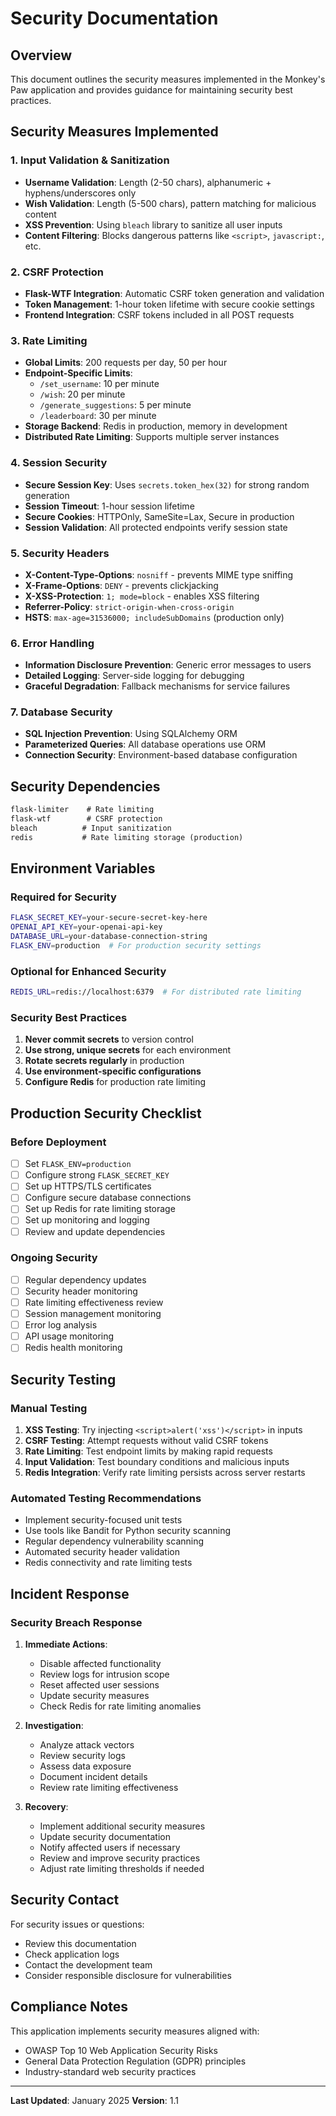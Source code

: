 # Security Documentation

## Overview
This document outlines the security measures implemented in the Monkey's Paw application and provides guidance for maintaining security best practices.

## Security Measures Implemented

### 1. Input Validation & Sanitization
- **Username Validation**: Length (2-50 chars), alphanumeric + hyphens/underscores only
- **Wish Validation**: Length (5-500 chars), pattern matching for malicious content
- **XSS Prevention**: Using `bleach` library to sanitize all user inputs
- **Content Filtering**: Blocks dangerous patterns like `<script>`, `javascript:`, etc.

### 2. CSRF Protection
- **Flask-WTF Integration**: Automatic CSRF token generation and validation
- **Token Management**: 1-hour token lifetime with secure cookie settings
- **Frontend Integration**: CSRF tokens included in all POST requests

### 3. Rate Limiting
- **Global Limits**: 200 requests per day, 50 per hour
- **Endpoint-Specific Limits**:
  - `/set_username`: 10 per minute
  - `/wish`: 20 per minute
  - `/generate_suggestions`: 5 per minute
  - `/leaderboard`: 30 per minute
- **Storage Backend**: Redis in production, memory in development
- **Distributed Rate Limiting**: Supports multiple server instances

### 4. Session Security
- **Secure Session Key**: Uses `secrets.token_hex(32)` for strong random generation
- **Session Timeout**: 1-hour session lifetime
- **Secure Cookies**: HTTPOnly, SameSite=Lax, Secure in production
- **Session Validation**: All protected endpoints verify session state

### 5. Security Headers
- **X-Content-Type-Options**: `nosniff` - prevents MIME type sniffing
- **X-Frame-Options**: `DENY` - prevents clickjacking
- **X-XSS-Protection**: `1; mode=block` - enables XSS filtering
- **Referrer-Policy**: `strict-origin-when-cross-origin`
- **HSTS**: `max-age=31536000; includeSubDomains` (production only)

### 6. Error Handling
- **Information Disclosure Prevention**: Generic error messages to users
- **Detailed Logging**: Server-side logging for debugging
- **Graceful Degradation**: Fallback mechanisms for service failures

### 7. Database Security
- **SQL Injection Prevention**: Using SQLAlchemy ORM
- **Parameterized Queries**: All database operations use ORM
- **Connection Security**: Environment-based database configuration

## Security Dependencies

```txt
flask-limiter    # Rate limiting
flask-wtf        # CSRF protection
bleach          # Input sanitization
redis           # Rate limiting storage (production)
```

## Environment Variables

### Required for Security
```bash
FLASK_SECRET_KEY=your-secure-secret-key-here
OPENAI_API_KEY=your-openai-api-key
DATABASE_URL=your-database-connection-string
FLASK_ENV=production  # For production security settings
```

### Optional for Enhanced Security
```bash
REDIS_URL=redis://localhost:6379  # For distributed rate limiting
```

### Security Best Practices
1. **Never commit secrets** to version control
2. **Use strong, unique secrets** for each environment
3. **Rotate secrets regularly** in production
4. **Use environment-specific configurations**
5. **Configure Redis** for production rate limiting

## Production Security Checklist

### Before Deployment
- [ ] Set `FLASK_ENV=production`
- [ ] Configure strong `FLASK_SECRET_KEY`
- [ ] Set up HTTPS/TLS certificates
- [ ] Configure secure database connections
- [ ] Set up Redis for rate limiting storage
- [ ] Set up monitoring and logging
- [ ] Review and update dependencies

### Ongoing Security
- [ ] Regular dependency updates
- [ ] Security header monitoring
- [ ] Rate limiting effectiveness review
- [ ] Session management monitoring
- [ ] Error log analysis
- [ ] API usage monitoring
- [ ] Redis health monitoring

## Security Testing

### Manual Testing
1. **XSS Testing**: Try injecting `<script>alert('xss')</script>` in inputs
2. **CSRF Testing**: Attempt requests without valid CSRF tokens
3. **Rate Limiting**: Test endpoint limits by making rapid requests
4. **Input Validation**: Test boundary conditions and malicious inputs
5. **Redis Integration**: Verify rate limiting persists across server restarts

### Automated Testing Recommendations
- Implement security-focused unit tests
- Use tools like Bandit for Python security scanning
- Regular dependency vulnerability scanning
- Automated security header validation
- Redis connectivity and rate limiting tests

## Incident Response

### Security Breach Response
1. **Immediate Actions**:
   - Disable affected functionality
   - Review logs for intrusion scope
   - Reset affected user sessions
   - Update security measures
   - Check Redis for rate limiting anomalies

2. **Investigation**:
   - Analyze attack vectors
   - Review security logs
   - Assess data exposure
   - Document incident details
   - Review rate limiting effectiveness

3. **Recovery**:
   - Implement additional security measures
   - Update security documentation
   - Notify affected users if necessary
   - Review and improve security practices
   - Adjust rate limiting thresholds if needed

## Security Contact

For security issues or questions:
- Review this documentation
- Check application logs
- Contact the development team
- Consider responsible disclosure for vulnerabilities

## Compliance Notes

This application implements security measures aligned with:
- OWASP Top 10 Web Application Security Risks
- General Data Protection Regulation (GDPR) principles
- Industry-standard web security practices

---

**Last Updated**: January 2025
**Version**: 1.1 